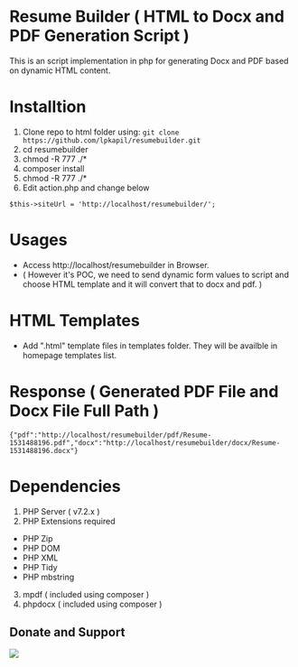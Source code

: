 # Resume Builder ( HTML to Docx and PDF Generation Script )

This is an script implementation in php for generating Docx and PDF based on dynamic HTML content.

# Installtion

1. Clone repo to html folder using: ``` git clone https://github.com/lpkapil/resumebuilder.git ```
2. cd resumebuilder
3. chmod -R 777 ./*
4. composer install
5. chmod -R 777 ./*
6. Edit action.php and change below

```
$this->siteUrl = 'http://localhost/resumebuilder/';
```

# Usages

- Access http://localhost/resumebuilder  in Browser.
- ( However it's POC, we need to send dynamic form values to script and choose HTML template and it will convert that to docx and pdf. ) 

# HTML Templates

- Add ".html" template files in templates folder. They will be availble in homepage templates list.

# Response ( Generated PDF File and Docx File Full Path ) 

```
{"pdf":"http://localhost/resumebuilder/pdf/Resume-1531488196.pdf","docx":"http://localhost/resumebuilder/docx/Resume-1531488196.docx"}
```
# Dependencies

1. PHP Server ( v7.2.x )
2. PHP Extensions required 

- PHP Zip 
- PHP DOM 
- PHP XML  
- PHP Tidy 
- PHP mbstring

3. mpdf ( included using composer )
4. phpdocx ( included using composer )

## Donate and Support

<div class='pm-button'><a href='https://www.payumoney.com/paybypayumoney/#/3FF0BB83F2A6D7DD27A53BC12E4AE109' target="_blank"><img src='https://www.payumoney.com/media/images/payby_payumoney/new_buttons/21.png' /></a></div> 
